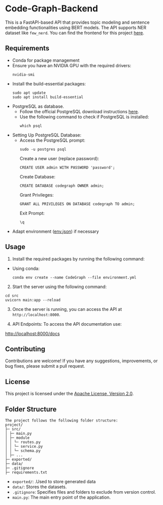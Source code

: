# Code-Graph-Backend

This is a FastAPI-based API that provides topic modeling and sentence embedding functionalities using BERT models. The API supports NER dataset like `few_nerd`. You can find the frontend for this project [here](https://github.com/jsp1999/Code-Graph-Frontend).

## Requirements

- Conda for package management
- Ensure you have an NVIDIA GPU with the required drivers:
  ```
  nvidia-smi
  ```
- Install the build-essential packages:
  ```
  sudo apt update
  sudo apt install build-essential
  ```
- PostgreSQL as database.
  - Follow the official PostgreSQL download instructions [here](https://www.postgresql.org/download/).
  - Use the following command to check if PostgreSQL is installed:
    ```
    which psql
    ```
- Setting Up PostgreSQL Database:
  - Access the PostgreSQL prompt:
    ```
    sudo -u postgres psql
    ```
    Create a new user (replace password):
    ```
    CREATE USER admin WITH PASSWORD 'password';
    ```
    Create Database:
    ```
    CREATE DATABASE codegraph OWNER admin;
    ```
    Grant Privileges:
    ```
    GRANT ALL PRIVILEGES ON DATABASE codegraph TO admin;
    ```
    Exit Prompt:
    ```
    \q
    ```
- Adapt environment ([env.json](https://github.com/bruehldev/Code-Graph-Backend/blob/master/env.json)) if necessary    

## Usage

1. Install the required packages by running the following command:
  - Using conda:
    ```
    conda env create --name CodeGraph --file environment.yml
    ```

2. Start the server using the following command:
```
cd src
uvicorn main:app --reload
```

3. Once the server is running, you can access the API at `http://localhost:8000`.

4. API Endpoints:
To access the API documentation use:

[http://localhost:8000/docs](http://localhost:8000/docs)


## Contributing

Contributions are welcome! If you have any suggestions, improvements, or bug fixes, please submit a pull request.

## License

This project is licensed under the [Apache License, Version 2.0](LICENSE).


## Folder Structure
```
The project follows the following folder structure:
project/
├─ src/
│ ├─ main.py
│ ├─ module
│ │ └─ routes.py
│ │ └─ service.py
│ │ └─ schema.py
│ ├─ ...
├─ exported/ 
├─ data/
├─ .gitignore
├─ requirements.txt
```

- `exported/`: .Used to store generated data
- `data/`: Stores the datasets.
- `.gitignore`: Specifies files and folders to exclude from version control.
- `main.py`: The main entry point of the application.